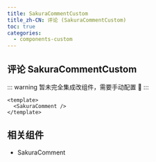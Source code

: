 ```yaml
---
title: SakuraCommentCustom
title_zh-CN: 评论 (SakuraCommentCustom)
toc: true
categories:
  - components-custom
---
```


## 评论 SakuraCommentCustom

::: warning
暂未完全集成改组件，需要手动配置 🚧
:::

```vue
<template>
  <SakuraComment />
</template>
```

<SakuraCommentCustomPG />

## 相关组件

- SakuraComment
